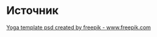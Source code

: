 # Источник
<a href='https://www.freepik.com/psd/yoga-template'>Yoga template psd created by freepik - www.freepik.com</a>
